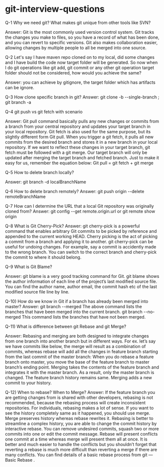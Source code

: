 # git-interview-questions
Q-1 Why we need git? What makes git unique from other tools like SVN?

Answer: Git is the most commonly used version control system. 
Git tracks the changes you make to files, so you have a record of what has been done, 
and you can revert to specific versions. 
Git also makes collaboration easier, allowing changes by multiple people to all be merged into one source.

Q-2 Let's say I have maven repo cloned on to my local, did some changes and I have build the code now 
target folder will be generated. So now when I do git operations like git add, git commit or 
any other git operation target folder should not be considered, how would you achieve the same?

Answer: you can achieve by gitignore, the target folder which has artifacts can be ignore.

Q-3 How clone specific branch in git?
Answer: git clone -b <branch-name> --single-branch <git-url> ; git branch -a

Q-4 git push vs git fetch with scenario

Answer: Git pull command basically pulls any new changes or commits from a branch from your central
repository and updates your target branch in your local repository.
Git fetch is also used for the same purpose, but its slightly different form Git pull. When you trigger a
git fetch, it pulls all new commits from the desired branch and stores it in a new branch in your local
repository. If we want to reflect these changes in your target branch, git fetch must be followed with a
git merge. Our target branch will only be updated after merging the target branch and fetched
branch. Just to make it easy for us, remember the equation below:
Git pull = git fetch + git merge

Q-5 How to delete branch locally?

Answer: git branch -d localBranchName

Q-6 How to delete branch remotely?
Answer: git push origin --delete remoteBranchName

Q-7 How can I determine the URL that a local Git repository was originally cloned from?
Answer: git config --get remote.origin.url or git remote show origin

Q-8 What is Git Cherry-Pick?
Answer: git cherry-pick is a powerful command that enables arbitrary Git commits to be picked by reference and appended to the current working HEAD. 
Cherry picking is the act of picking a commit from a branch and applying it to another. git cherry-pick can be useful for undoing changes. 
For example, say a commit is accidently made to the wrong branch. You can switch to the correct branch and cherry-pick the commit to where it should belong.

Q-9 What is Git Blame?

Answer: git blame is a very good tracking command for Git. 
git blame shows the author information of each line of the project’s last modified source file. 
You can find the author name, author email, the commit hash etc of the last modified source file line by line.


Q-10) How do we know in Git if a branch has already been merged into master?
Answer: git branch --merged
        The above command lists the branches that have been merged into the current branch.
        git branch --no-merged
        This command lists the branches that have not been merged.

Q-11) What is difference between git Rebase and git Merge?

Answer: Rebasing and merging are both designed to integrate changes from one branch into another branch but in different ways.
For ex. let’s say we have commits like below, the merge will result as a combination of commits, 
whereas rebase will add all the changes in feature branch starting from the last commit of the master branch:
When you do rebase a feature branch onto master, you move the base of the feature branch to master branch’s ending point.
Merging takes the contents of the feature branch and integrates it with the master branch. 
As a result, only the master branch is changed. The feature branch history remains same.
Merging adds a new commit to your history.

Q-12) When to rebase? When to Merge?
Answer: If the feature branch you are getting changes from is shared with other developers, rebasing is not recommended, 
because the rebasing process will create inconsistent repositories. For individuals, rebasing makes a lot of sense.
If you want to see the history completely same as it happened, you should use merge. Merge preserves history whereas rebase rewrites it.
Rebasing is better to streamline a complex history, you are able to change the commit history by interactive rebase. 
You can remove undesired commits, squash two or more commits into one or edit the commit message.
Rebase will present conflicts one commit at a time whereas merge will present them all at once. 
It is better and much easier to handle the conflicts but you shouldn’t forget that 
reverting a rebase is much more difficult than reverting a merge if there are many conflicts. 
You can find details of a basic rebase process from git — Basic Rebase .
